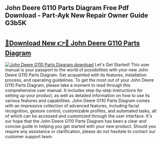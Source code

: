 ## John Deere G110 Parts Diagram Free Pdf Download - Part-Ayk New Repair Owner Guide G3b5K

# <h2><a href="http://dfpyj9.blite.top/?on=John+Deere+G110+Parts+Diagram">🔗Download New 👉🔴 John Deere G110 Parts Diagram</a></h2>

[![John Deere G110 Parts Diagram download](https://i.imgur.com/lujVjoI.png)](http://dfpyj9.blite.top/?on=John+Deere+G110+Parts+Diagram)
Let's Get Started! This user manual is your passport to the world of possibilities with your new John Deere G110 Parts Diagram. Get acquainted with its features, installation process, and operating guidelines. To get the most out of your John Deere G110 Parts Diagram, please take a moment to read through this comprehensive user manual. It includes step-by-step instructions for setting up your product, as well as detailed information on how to use its various features and capabilities. John Deere G110 Parts Diagram comes with an impressive collection of advanced features, including facial recognition, gesture control, customizable profiles, and automated tasks, all of which can be accessed and customized through the user interface. It's our hope that the John Deere G110 Parts Diagram has been a clear and concise guide in helping you get started with your new product. Should you require any assistance or clarification, please do not hesitate to contact our customer support team.
